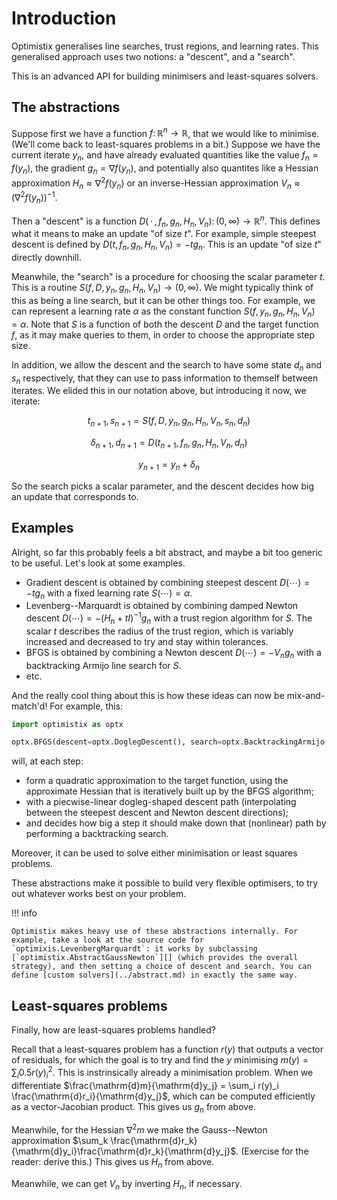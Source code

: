 # Introduction

Optimistix generalises line searches, trust regions, and learning rates. This generalised approach uses two notions: a "descent", and a "search".

This is an advanced API for building minimisers and least-squares solvers.

## The abstractions

Suppose first we have a function $f \colon \mathbb{R}^n \to \mathbb{R}$, that we would like to minimise. (We'll come back to least-squares problems in a bit.) Suppose we have the current iterate $y_n$, and have already evaluated quantities like the value $f_n = f(y_n)$, the gradient $g_n = \nabla f(y_n)$, and potentially also quantites like a Hessian approximation $H_n \approx \nabla^2 f(y_n)$ or an inverse-Hessian approximation $V_n \approx (\nabla^2 f(y_n))^{-1}$.

Then a "descent" is a function $D(\,\cdot\,, f_n, g_n, H_n, V_n) \colon (0, \infty) \to \mathbb{R}^n$. This defines what it means to make an update "of size $t$". For example, simple steepest descent is defined by $D(t, f_n, g_n, H_n, V_n) = -t g_n$. This is an update "of size $t$" directly downhill.

Meanwhile, the "search" is a procedure for choosing the scalar parameter $t$. This is a routine $S(f, D, y_n, g_n, H_n, V_n) \to (0, \infty)$. We might typically think of this as being a line search, but it can be other things too. For example, we can represent a learning rate $\alpha$ as the constant function $S(f, y_n, g_n, H_n, V_n) = \alpha$. Note that $S$ is a function of both the descent $D$ and the target function $f$, as it may make queries to them, in order to choose the appropriate step size.

In addition, we allow the descent and the search to have some state $d_n$ and $s_n$ respectively, that they can use to pass information to themself between iterates. We elided this in our notation above, but introducing it now, we iterate:

$$ t_{n+1}, s_{n+1} = S(f, D, y_n, g_n, H_n, V_n, s_n, d_n) $$

$$ \delta_{n+1}, d_{n+1} = D(t_{n+1}, f_n, g_n, H_n, V_n, d_n) $$

$$ y_{n+1} = y_n + \delta_n $$

So the search picks a scalar parameter, and the descent decides how big an update that corresponds to.

## Examples

Alright, so far this probably feels a bit abstract, and maybe a bit too generic to be useful. Let's look at some examples.

- Gradient descent is obtained by combining steepest descent $D(\cdots) = - t g_n$ with a fixed learning rate $S(\cdots) = \alpha$.
- Levenberg--Marquardt is obtained by combining damped Newton descent $D(\cdots) = -(H_n + t I)^{-1} g_n$ with a trust region algorithm for $S$. The scalar $t$ describes the radius of the trust region, which is variably increased and decreased to try and stay within tolerances.
- BFGS is obtained by combining a Newton descent $D(\cdots) = -V_n g_n$ with a backtracking Armijo line search for $S$.
- etc.

And the really cool thing about this is how these ideas can now be mix-and-match'd! For example, this:
```python
import optimistix as optx

optx.BFGS(descent=optx.DoglegDescent(), search=optx.BacktrackingArmijo())
```
will, at each step:

- form a quadratic approximation to the target function, using the approximate Hessian that is iteratively built up by the BFGS algorithm;
- with a piecwise-linear dogleg-shaped descent path (interpolating between the steepest descent and Newton descent directions);
- and decides how big a step it should make down that (nonlinear) path by performing a backtracking search.

Moreover, it can be used to solve either minimisation or least squares problems.

These abstractions make it possible to build very flexible optimisers, to try out whatever works best on your problem.

!!! info

    Optimistix makes heavy use of these abstractions internally. For example, take a look at the source code for `optimixis.LevenbergMarquardt`: it works by subclassing [`optimistix.AbstractGaussNewton`][] (which provides the overall strategy), and then setting a choice of descent and search. You can define [custom solvers](../abstract.md) in exactly the same way.

## Least-squares problems

Finally, how are least-squares problems handled?

Recall that a least-squares problem has a function $r(y)$ that outputs a vector of residuals, for which the goal is to try and find the $y$ minimising $m(y) = \sum_i 0.5 r(y)_i^2$. This is instrinsically already a minimisation problem. When we differentiate $\frac{\mathrm{d}m}{\mathrm{d}y_j} = \sum_i r(y)_i \frac{\mathrm{d}r_i}{\mathrm{d}y_j}$, which can be computed efficiently as a vector-Jacobian product. This gives us $g_n$ from above.

Meanwhile, for the Hessian $\nabla^2 m$ we make the Gauss--Newton approximation $\sum_k \frac{\mathrm{d}r_k}{\mathrm{d}y_i}\frac{\mathrm{d}r_k}{\mathrm{d}y_j}$. (Exercise for the reader: derive this.) This gives us $H_n$ from above.

Meanwhile, we can get $V_n$ by inverting $H_n$, if necessary.
